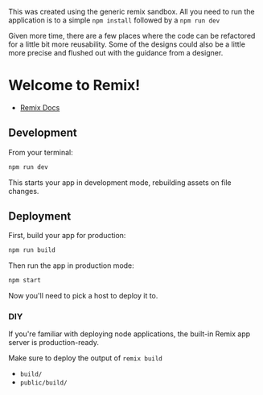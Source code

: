 This was created using the generic remix sandbox. All you need to run the application is to a simple `npm install` followed by a `npm run dev`

Given more time, there are a few places where the code can be refactored for a little bit more reusability. Some of the designs could also be a little more precise and flushed out with the guidance from a designer. 


# Welcome to Remix!

- [Remix Docs](https://remix.run/docs)

## Development

From your terminal:

```sh
npm run dev
```

This starts your app in development mode, rebuilding assets on file changes.

## Deployment

First, build your app for production:

```sh
npm run build
```

Then run the app in production mode:

```sh
npm start
```

Now you'll need to pick a host to deploy it to.

### DIY

If you're familiar with deploying node applications, the built-in Remix app server is production-ready.

Make sure to deploy the output of `remix build`

- `build/`
- `public/build/`
